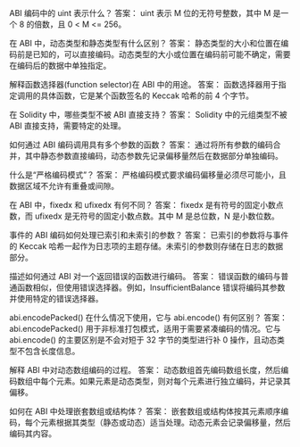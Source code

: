 
ABI 编码中的 uint<M> 表示什么？
答案： uint<M> 表示 M 位的无符号整数，其中 M 是一个 8 的倍数，且 0 < M <= 256。

在 ABI 中，动态类型和静态类型有什么区别？
答案： 静态类型的大小和位置在编码前是已知的，可以直接编码。动态类型的大小或位置在编码前可能不确定，需要在编码后的数据中单独指定。

解释函数选择器(function selector)在 ABI 中的用途。
答案： 函数选择器用于指定调用的具体函数，它是某个函数签名的 Keccak 哈希的前 4 个字节。

在 Solidity 中，哪些类型不被 ABI 直接支持？
答案： Solidity 中的元组类型不被 ABI 直接支持，需要特定的处理。

如何通过 ABI 编码调用具有多个参数的函数？
答案： 通过将所有参数的编码合并，其中静态参数直接编码，动态参数先记录偏移量然后在数据部分单独编码。

什么是“严格编码模式”？
答案： 严格编码模式要求编码偏移量必须尽可能小，且数据区域不允许有重叠或间隙。

在 ABI 中，fixed<M>x<N> 和 ufixed<M>x<N> 有何不同？
答案： fixed<M>x<N> 是有符号的固定小数点数，而 ufixed<M>x<N> 是无符号的固定小数点数。其中 M 是总位数，N 是小数位数。

事件的 ABI 编码如何处理已索引和未索引的参数？
答案： 已索引的参数将与事件的 Keccak 哈希一起作为日志项的主题存储。未索引的参数则存储在日志的数据部分。

描述如何通过 ABI 对一个返回错误的函数进行编码。
答案： 错误函数的编码与普通函数相似，但使用错误选择器。例如，InsufficientBalance 错误将编码其参数并使用特定的错误选择器。

abi.encodePacked() 在什么情况下使用，它与 abi.encode() 有何区别？
答案： abi.encodePacked() 用于非标准打包模式，适用于需要紧凑编码的情况。它与 abi.encode() 的主要区别是不会对短于 32 字节的类型进行补 0 操作，且动态类型不包含长度信息。

解释 ABI 中对动态数组编码的过程。
答案： 动态数组首先编码数组长度，然后编码数组中每个元素。如果元素是动态类型，则对每个元素进行独立编码，并记录其偏移。

如何在 ABI 中处理嵌套数组或结构体？
答案： 嵌套数组或结构体按其元素顺序编码，每个元素根据其类型（静态或动态）适当处理。动态元素会记录偏移量，然后编码其内容。
